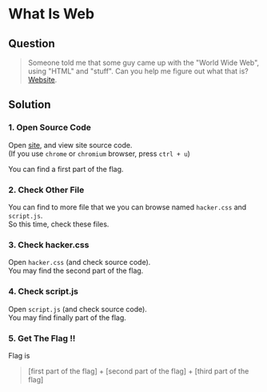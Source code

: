 # What Is Web

## Question
  > Someone told me that some guy came up with the "World Wide Web", using "HTML" and "stuff". Can you help me figure out what that is?
  [Website](http://shell2017.picoctf.com:58191/ "What Is Web").
  
## Solution
  ### 1. Open Source Code
  Open [site](http://shell2017.picoctf.com:58191/ "What Is Web"),
  and view site source code.  
  (If you use `chrome` or `chromium` browser, press `ctrl + u`)  
  
  You can find a first part of the flag.
  
  ### 2. Check Other File
  You can find to more file that we you can browse named `hacker.css` and `script.js`.  
  So this time, check these files.
  
  ### 3. Check hacker.css
  Open `hacker.css` (and check source code).  
  You may find the second part of the flag.  
  
  ### 4. Check script.js
  Open `script.js` (and check source code).  
  You may find finally part of the flag.  
  
  ### 5. Get The Flag !!
  Flag is 
  > [first part of the flag] + [second part of the flag] + [third part of the flag]
